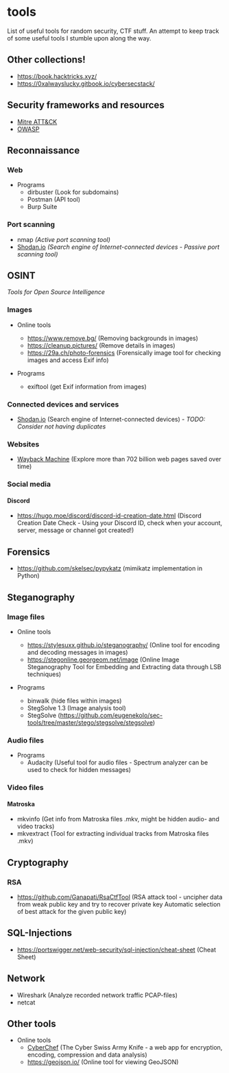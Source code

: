 # tools
List of useful tools for random security, CTF stuff. An attempt to keep track of some useful tools I stumble upon along the way.


## Other collections!
* https://book.hacktricks.xyz/
* https://0xalwayslucky.gitbook.io/cybersecstack/


## Security frameworks and resources
* [Mitre ATT&CK](https://attack.mitre.org/)
* [OWASP](https://owasp.org/www-project-top-ten/)


## Reconnaissance
### Web
* Programs
  * dirbuster (Look for subdomains)
  * Postman (API tool)
  * Burp Suite

### Port scanning
* nmap _(Active port scanning tool)_
* [Shodan.io](https://www.shodan.io/) _(Search engine of Internet-connected devices - Passive port scanning tool)_


## OSINT
_Tools for Open Source Intelligence_

### Images
* Online tools
  * https://www.remove.bg/ (Removing backgrounds in images)
  * https://cleanup.pictures/ (Remove details in images)
  * https://29a.ch/photo-forensics (Forensically image tool for checking images and access Exif info)

* Programs
  * exiftool (get Exif information from images)

### Connected devices and services
* [Shodan.io](https://www.shodan.io/) (Search engine of Internet-connected devices) - _TODO: Consider not having duplicates_

### Websites
* [Wayback Machine](https://web.archive.org/) (Explore more than 702 billion web pages saved over time)

### Social media
#### Discord
* https://hugo.moe/discord/discord-id-creation-date.html (Discord Creation Date Check - Using your Discord ID, check when your account, server, message or channel got created!)


## Forensics
* https://github.com/skelsec/pypykatz (mimikatz implementation in Python)


## Steganography
### Image files
* Online tools
  * https://stylesuxx.github.io/steganography/ (Online tool for encoding and decoding messages in images)
  * https://stegonline.georgeom.net/image (Online Image Steganography Tool for Embedding and Extracting data through LSB techniques)

* Programs
  * binwalk (hide files within images)
  * StegSolve 1.3 (Image analysis tool)
  * StegSolve (https://github.com/eugenekolo/sec-tools/tree/master/stego/stegsolve/stegsolve)

### Audio files
* Programs
  * Audacity (Useful tool for audio files - Spectrum analyzer can be used to check for hidden messages)

### Video files
#### Matroska
* mkvinfo (Get info from Matroska files .mkv, might be hidden audio- and video tracks)
* mkvextract (Tool for extracting individual tracks from Matroska files .mkv)


## Cryptography
### RSA
* https://github.com/Ganapati/RsaCtfTool (RSA attack tool - uncipher data from weak public key and try to recover private key Automatic selection of best attack for the given public key)


## SQL-Injections
* https://portswigger.net/web-security/sql-injection/cheat-sheet (Cheat Sheet)


## Network
* Wireshark (Analyze recorded network traffic PCAP-files)
* netcat


## Other tools
* Online tools
  * [CyberChef](https://gchq.github.io/CyberChef/) (The Cyber Swiss Army Knife - a web app for encryption, encoding, compression and data analysis)
  * https://geojson.io/ (Online tool for viewing GeoJSON)

